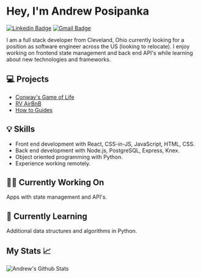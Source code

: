 # Hey, I'm Andrew Posipanka

[![Linkedin Badge](https://img.shields.io/badge/-LinkedIn-blue?style=flat-square&logo=Linkedin&logoColor=white&link=https://www.linkedin.com/in/andrew-posipanka/)](https://www.linkedin.com/in/andrew-posipanka/)
[![Gmail Badge](https://img.shields.io/badge/-Gmail-Red?style=flat-square&logo=Gmail&logoColor=white&link=mailto:andrew.posipanka@gmail.com)](mailto:andrew.posipanka@gmail.com)

I am a full stack developer from Cleveland, Ohio currently looking for a position as software engineer across the US (looking to relocate).  I enjoy working on frontend state management and back end API's while learning about new technologies and frameworks. 

## 💻 Projects
- [Conway's Game of Life](https://github.com/aposipa/conways-game-of-life)
- [RV AirBnB](https://github.com/BW-FT-AirBNB2-Jackie/front-end)
- [How to Guides](https://github.com/aposipa/Back-End-Web)

## 💡 Skills 
- Front end development with React, CSS-in-JS, JavaScript, HTML, CSS.
- Back end development with Node.js, PostgreSQL, Express, Knex.
- Object oriented programming with Python.
- Experience working remotely.

## 👷‍♀️ Currently Working On 
Apps with state management and API's.

## 🏫 Currently Learning
Additional data structures and algorithms in Python.

## My Stats 📈
![Andrew's Github Stats](https://github-readme-stats.vercel.app/api?username=aposipa&hide=["issues"]&show_icons=true)

<!--
**aposipa/aposipa** is a ✨ _special_ ✨ repository because its `README.md` (this file) appears on your GitHub profile.

Here are some ideas to get you started:

- 🔭 I’m currently working on ...
- 🌱 I’m currently learning ...
- 👯 I’m looking to collaborate on ...
- 🤔 I’m looking for help with ...
- 💬 Ask me about ...
- 📫 How to reach me: ...
- 😄 Pronouns: ...
- ⚡ Fun fact: ...
-->
